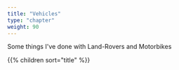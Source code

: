 ```yaml
---
title: "Vehicles"
type: "chapter"
weight: 90
---
```


Some things I've done with Land-Rovers and Motorbikes

{{% children sort="title" %}}
